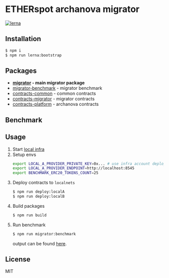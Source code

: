 # ETHERspot archanova migrator

[![lerna](https://img.shields.io/badge/maintained%20with-lerna-cc00ff.svg)](https://lerna.js.org/)

## Installation

```bash
$ npm i
$ npm run lerna:bootstrap
```

## Packages

* **[migrator](./packages/migrator) - main migrator package**
* [migrator-benchmark](./packages/migrator-benchmark) - migrator benchmark
* [contracts-common](./packages/contracts-common) - common contracts
* [contracts-migrator](./packages/contracts-migrator) - migrator contracts
* [contracts-platform](./packages/contracts-platform) - archanova contracts

## Benchmark

## Usage

1. Start [local infra](https://github.com/etherspot/etherspot-infra)
2. Setup envs
   ```bash
   export LOCAL_A_PROVIDER_PRIVATE_KEY=0x... # use infra account deployer private key
   export LOCAL_A_PROVIDER_ENDPOINT=http://localhost:8545
   export BENCHMARK_ERC20_TOKENS_COUNT=25
   ```
3. Deploy contracts to `localnets`
   ```bash
   $ npm run deploy:localA
   $ npm run deploy:localB
   ```
4. Build packages
   ```bash
   $ npm run build
   ```
5. Run benchmark
   ```bash
   $ npm run migrator:benchmark
   ```
   output can be found [here](./BENCHMARK.md).

## License

MIT
